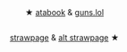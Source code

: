 # 


<p align="center">
<img src="https://64.media.tumblr.com/22b781694a5dae67a8900e9fda6dace2/4213eaa277ea8865-bd/s400x600/3792fb1d62651355abfbf2a984275cacdfc1d392.gifv" alt="" class="center">


<p align="center">
★ <a href="https://geto.atabook.org/?page=1"> atabook</a> & <a href="https://guns.lol/sukunagod">guns.lol</a>
</p>


<p align="center">
<img src="https://i.imgur.com/C5LQfLi.png" alt="" class="center">

</p>

<p align="center">
<a href="https://homesicks.straw.page/">strawpage</a> & <a href="https://getoguru.straw.page/">alt strawpage</a> ★
</p>

<p align="center">

<p align="center">
<img src="https://64.media.tumblr.com/22b781694a5dae67a8900e9fda6dace2/4213eaa277ea8865-bd/s400x600/3792fb1d62651355abfbf2a984275cacdfc1d392.gifv" alt="" class="center">
